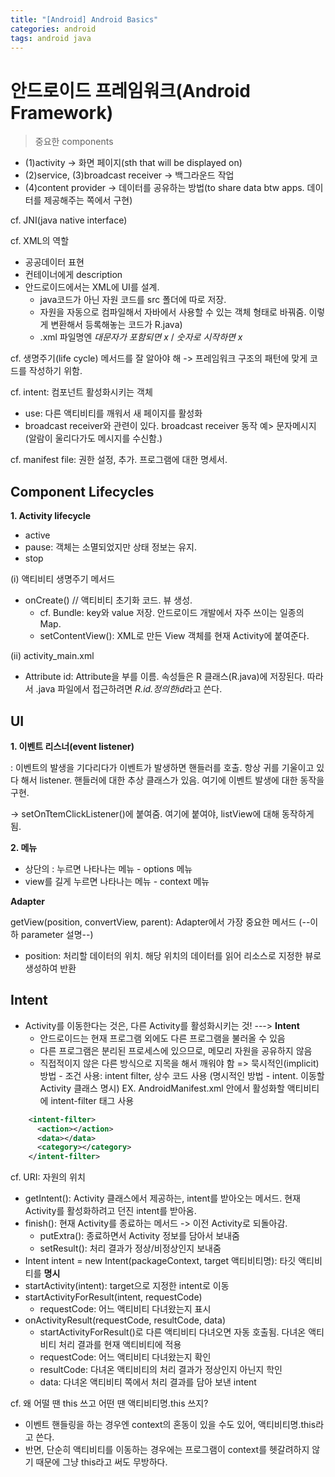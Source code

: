 ```yaml
---
title: "[Android] Android Basics"
categories: android
tags: android java
---
```


안드로이드 프레임워크(Android Framework)
===

> 중요한 components

- (1)activity -> 화면 페이지(sth that will be displayed on)
- (2)service, (3)broadcast receiver -> 백그라운드 작업
- (4)content provider -> 데이터를 공유하는 방법(to share data btw apps. 데이터를 제공해주는 쪽에서 구현)

cf. JNI(java native interface)

cf. XML의 역할
- 공공데이터 표현
- 컨테이너에게 description
- 안드로이드에서는 XML에 UI를 설계.
    - java코드가 아닌 자원 코드를 src 폴더에 따로 저장.
    - 자원을 자동으로 컴파일해서 자바에서 사용할 수 있는 객체 형태로 바꿔줌. 이렇게 변환해서 등록해놓는 코드가 R.java)
    - .xml 파일명엔 *대문자가 포함되면 x* / *숫자로 시작하면 x*

cf. 생명주기(life cycle) 메서드를 잘 알아야 해
-> 프레임워크 구조의 패턴에 맞게 코드를 작성하기 위함.

cf. intent: 컴포넌트 활성화시키는 객체
- use: 다른 액티비티를 깨워서 새 페이지를 활성화
- broadcast receiver와 관련이 있다. broadcast receiver 동작 예> 문자메시지(알람이 울리다가도 메시지를 수신함.)

cf. manifest file: 권한 설정, 추가. 프로그램에 대한 명세서.


## Component Lifecycles

**1. Activity lifecycle**
- active
- pause: 객체는 소멸되었지만 상태 정보는 유지.
- stop

(i) 액티비티 생명주기 메서드
- onCreate() // 액티비티 초기화 코드. 뷰 생성.
  - cf. Bundle: key와 value 저장. 안드로이드 개발에서 자주 쓰이는 일종의 Map.
  - setContentView(): XML로 만든 View 객체를 현재 Activity에 붙여준다.
  
(ii) activity_main.xml
- Attribute id: Attribute을 부를 이름. 속성들은 R 클래스(R.java)에 저장된다. 따라서 .java 파일에서 접근하려면 *R.id.정의한id*라고 쓴다.


## UI

**1. 이벤트 리스너(event listener)**

: 이벤트의 발생을 기다리다가 이벤트가 발생하면 핸들러를 호출. 항상 귀를 기울이고 있다 해서 listener. 핸들러에 대한 추상 클래스가 있음. 여기에 이벤트 발생에 대한 동작을 구현.

-> setOnTtemClickListener()에 붙여줌. 여기에 붙여야, listView에 대해 동작하게 됨.

**2. 메뉴**
- 상단의 : 누르면 나타나는 메뉴 - options 메뉴
- view를 길게 누르면 나타나는 메뉴 - context 메뉴


**Adapter**

getView(position, convertView, parent): Adapter에서 가장 중요한 메서드 (--이하 parameter 설명--)
  - position: 처리할 데이터의 위치. 해당 위치의 데이터를 읽어 리소스로 지정한 뷰로 생성하여 반환


## Intent

- Activity를 이동한다는 것은, 다른 Activity를 활성화시키는 것! ---> **Intent**
  - 안드로이드는 현재 프로그램 외에도 다른 프로그램을 불러올 수 있음
  - 다른 프로그램은 분리된 프로세스에 있으므로, 메모리 자원을 공유하지 않음
  - 직접적이지 않은 다른 방식으로 지목을 해서 깨워야 함
    => 묵시적인(implicit) 방법 - 조건 사용: intent filter, 상수 코드 사용 (명시적인 방법 - intent. 이동할 Activity 클래스 명시)
    EX. AndroidManifest.xml 안에서 활성화할 액티비티에 intent-filter 태그 사용
```xml
    <intent-filter>
      <action></action>
      <data></data>
      <category></category>
    </intent-filter>
```

cf. URI: 자원의 위치

- getIntent(): Activity 클래스에서 제공하는, intent를 받아오는 메서드. 현재 Activity를 활성화하려고 던진 intent를 받아옴.
- finish(): 현재 Activity를 종료하는 메서드 -> 이전 Activity로 되돌아감.
  - putExtra(): 종료하면서 Activity 정보를 담아서 보내줌
  - setResult(): 처리 결과가 정상/비정상인지 보내줌
- Intent intent = new Intent(packageContext, target 액티비티명): 타깃 액티비티를 **명시**
- startActivity(intent): target으로 지정한 intent로 이동
- startActivityForResult(intent, requestCode)
  - requestCode: 어느 액티비티 다녀왔는지 표시
- onActivityResult(requestCode, resultCode, data)
  - startActivityForResult()로 다른 액티비티 다녀오면 자동 호출됨. 다녀온 액티비티 처리 결과를 현재 액티비티에 적용
  - requestCode: 어느 액티비티 다녀왔는지 확인
  - resultCode: 다녀온 액티비티의 처리 결과가 정상인지 아닌지 학인
  - data: 다녀온 액티비티 쪽에서 처리 결과를 담아 보낸 intent
    
cf. 왜 어떨 땐 this 쓰고 어떤 땐 액티비티명.this 쓰지?
  - 이벤트 핸들링을 하는 경우엔 context의 혼동이 있을 수도 있어, 액티비티명.this라고 쓴다.
  - 반면, 단순히 액티비티를 이동하는 경우에는 프로그램이 context를 헷갈려하지 않기 때문에 그냥 this라고 써도 무방하다.
